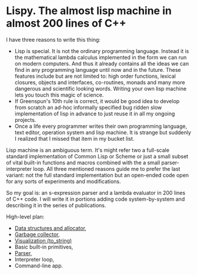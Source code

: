 # Lispy. The almost lisp machine in almost 200 lines of C++
I have three reasons to write this thing:
* Lisp is special. It is not the ordinary programming language. Instead it is the mathematical lambda calculus implemented in the form we can run on modern computers. And thus it already contains all the ideas we can find in any programming language until now and in the future. These features include but are not limited to: high order functions, lexical closures, objects and interfaces, co-routines, monads and many more dangerous and scientific looking words. Writing your own lisp machine lets you touch this magic of science.
* If Greenspun's 10th rule is correct, it would be good idea to develop from scratch an ad-hoc informally specified bug ridden slow implementation of lisp in advance to just reuse it in all my ongoing projects.
* Once a life every programmer writes their own programming language, text editor, operation system and lisp machine. It is strange but suddenly I realized that I missed that item in my bucket list.

Lisp machine is an ambiguous term. It's might refer two a full-scale standard implementation of Common Lisp or Scheme or just a small subset of vital built-in functions and macros combined with the a small parser-interpreter loop. All three mentioned reasons guide me to prefer the last variant: not the full standard implementation but an open-ended code open for any sorts of experiments and modifications.

So my goal is: an s-expression parser and a lambda evaluator in 200 lines of C++ code. I will write it in portions adding code system-by-system and describing it in the series of publications.

High-level plan:
* [Data structures and allocator](https://andreykoder.wordpress.com/2019/03/17/lispy1-data-structures/),
* [Garbage collector](https://andreykoder.wordpress.com/2019/03/24/lispy2-garbage-collector/),
* [Visualization (to_string)](https://andreykoder.wordpress.com/2019/04/01/lispy3-visualization/)
* Basic built-in primitives,
* [Parser,](https://andreykoder.wordpress.com/2019/04/07/lispy4-parsing/)
* Interpreter loop,
* Command-line app.
